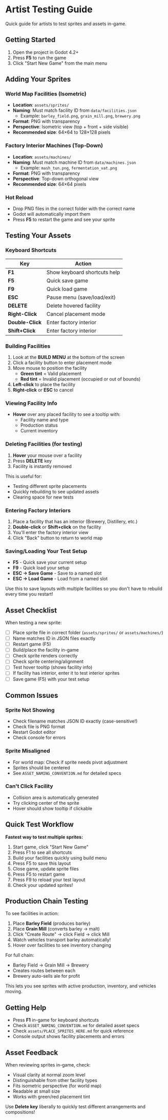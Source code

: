 # Artist Testing Guide

Quick guide for artists to test sprites and assets in-game.

## Getting Started

1. Open the project in Godot 4.2+
2. Press **F5** to run the game
3. Click "Start New Game" from the main menu

## Adding Your Sprites

### World Map Facilities (Isometric)
- **Location**: `assets/sprites/`
- **Naming**: Must match facility ID from `data/facilities.json`
  - Example: `barley_field.png`, `grain_mill.png`, `brewery.png`
- **Format**: PNG with transparency
- **Perspective**: Isometric view (top + front + side visible)
- **Recommended size**: 64×64 to 128×128 pixels

### Factory Interior Machines (Top-Down)
- **Location**: `assets/machines/`
- **Naming**: Must match machine ID from `data/machines.json`
  - Example: `mash_tun.png`, `fermentation_vat.png`
- **Format**: PNG with transparency
- **Perspective**: Top-down orthogonal view
- **Recommended size**: 64×64 pixels

### Hot Reload
- Drop PNG files in the correct folder with the correct name
- Godot will automatically import them
- Press **F5** to restart the game and see your sprite

## Testing Your Assets

### Keyboard Shortcuts

| Key | Action |
|-----|--------|
| **F1** | Show keyboard shortcuts help |
| **F5** | Quick save game |
| **F9** | Quick load game |
| **ESC** | Pause menu (save/load/exit) |
| **DELETE** | Delete hovered facility |
| **Right-Click** | Cancel placement mode |
| **Double-Click** | Enter factory interior |
| **Shift+Click** | Enter factory interior |

### Building Facilities

1. Look at the **BUILD MENU** at the bottom of the screen
2. Click a facility button to enter placement mode
3. Move mouse to position the facility
   - **Green tint** = Valid placement
   - **Red tint** = Invalid placement (occupied or out of bounds)
4. **Left-click** to place the facility
5. **Right-click** or **ESC** to cancel

### Viewing Facility Info

- **Hover** over any placed facility to see a tooltip with:
  - Facility name and type
  - Production status
  - Current inventory

### Deleting Facilities (for testing)

1. **Hover** your mouse over a facility
2. Press **DELETE** key
3. Facility is instantly removed

This is useful for:
- Testing different sprite placements
- Quickly rebuilding to see updated assets
- Clearing space for new tests

### Entering Factory Interiors

1. Place a facility that has an interior (Brewery, Distillery, etc.)
2. **Double-click** or **Shift+click** on the facility
3. You'll enter the factory interior view
4. Click "Back" button to return to world map

### Saving/Loading Your Test Setup

- **F5** - Quick save your current setup
- **F9** - Quick load your setup
- **ESC → Save Game** - Save to a named slot
- **ESC → Load Game** - Load from a named slot

Use this to save layouts with multiple facilities so you don't have to rebuild every time you restart!

## Asset Checklist

When testing a new sprite:

- [ ] Place sprite file in correct folder (`assets/sprites/` or `assets/machines/`)
- [ ] Name matches ID in JSON files exactly
- [ ] Restart game (F5)
- [ ] Build/place the facility in-game
- [ ] Check sprite renders correctly
- [ ] Check sprite centering/alignment
- [ ] Test hover tooltip (shows facility info)
- [ ] If facility has interior, enter it to test interior sprites
- [ ] Save game (F5) with your test setup

## Common Issues

### Sprite Not Showing
- Check filename matches JSON ID exactly (case-sensitive!)
- Check file is PNG format
- Restart Godot editor
- Check console for errors

### Sprite Misaligned
- For world map: Check if sprite needs pivot adjustment
- Sprites should be centered
- See `ASSET_NAMING_CONVENTION.md` for detailed specs

### Can't Click Facility
- Collision area is automatically generated
- Try clicking center of the sprite
- Hover should show tooltip if clickable

## Quick Test Workflow

**Fastest way to test multiple sprites:**

1. Start game, click "Start New Game"
2. Press F1 to see all shortcuts
3. Build your facilities quickly using build menu
4. Press F5 to save this layout
5. Close game, update sprite files
6. Press F5 to restart game
7. Press F9 to reload your test layout
8. Check your updated sprites!

## Production Chain Testing

To see facilities in action:

1. Place **Barley Field** (produces barley)
2. Place **Grain Mill** (converts barley → malt)
3. Click "Create Route" → click Field → click Mill
4. Watch vehicles transport barley automatically!
5. Hover over facilities to see inventory changing

For full chain:
- Barley Field → Grain Mill → Brewery
- Creates routes between each
- Brewery auto-sells ale for profit

This lets you see sprites with active production, inventory, and vehicles moving.

## Getting Help

- Press **F1** in-game for keyboard shortcuts
- Check `ASSET_NAMING_CONVENTION.md` for detailed asset specs
- Check `assets/PLACE_SPRITES_HERE.md` for quick reference
- Console output shows facility placements and errors

## Asset Feedback

When reviewing sprites in-game, check:
- Visual clarity at normal zoom level
- Distinguishable from other facility types
- Fits isometric perspective (for world map)
- Readable at small size
- Works with green/red placement tint

Use **Delete key** liberally to quickly test different arrangements and compositions!
